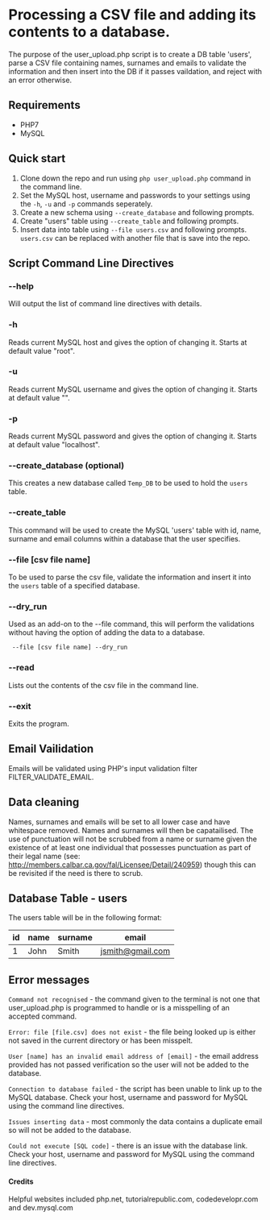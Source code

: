 # Processing a CSV file and adding its contents to a database.

The purpose of the user_upload.php script is to create a DB table 'users', parse a CSV file containing names, surnames and emails to validate the information and then insert into the DB if it passes vaildation, and reject with an error otherwise.  

## Requirements 

* PHP7
* MySQL

## Quick start

1. Clone down the repo and run using ```php user_upload.php``` command in the command line.
2. Set the MySQL host, username and passwords to your settings using the ```-h```, ```-u``` and ```-p``` commands seperately.
3. Create a new schema using ```--create_database``` and following prompts.
4. Create "users" table using ```--create_table``` and following prompts.
5. Insert data into table using ```--file users.csv``` and following prompts. ```users.csv``` can be replaced with another file that is save into the repo.

## Script Command Line Directives

### --help
Will output the list of command line directives with details.

### -h
Reads current MySQL host and gives the option of changing it. Starts at default value "root".

### -u 
Reads current MySQL username and gives the option of changing it. Starts at default value "".

### -p
Reads current MySQL password and gives the option of changing it. Starts at default value "localhost".

### --create_database (optional)
This creates a new database called ```Temp_DB``` to be used to hold the ```users``` table.

### --create_table
This command will be used to create the MySQL 'users' table with id, name, surname and email columns within a database that the user specifies.

### --file [csv file name]
To be used to parse the csv file, validate the information and insert it into the ```users``` table of a specified database.

### --dry_run
Used as an add-on to the --file command, this will perform the validations without having the option of adding the data to a database.

``` --file [csv file name] --dry_run```

### --read
Lists out the contents of the csv file in the command line.

### --exit
Exits the program.

## Email Vailidation

Emails will be validated using PHP's input validation filter FILTER_VALIDATE_EMAIL.

## Data cleaning

Names, surnames and emails will be set to all lower case and have whitespace removed. Names and surnames will then be capatailised. The use of punctuation will not be scrubbed from a name or surname given the existence of at least one individual that possesses punctuation as part of their legal name (see: http://members.calbar.ca.gov/fal/Licensee/Detail/240959) though this can be revisited if the need is there to scrub.

## Database Table - users
The users table will be in the following format:

| id | name | surname | email |
| -- | ---- | ------- | ----- |
| 1 | John | Smith | jsmith@gmail.com |

## Error messages

```Command not recognised``` - the command given to the terminal is not one that user_upload.php is programmed to handle or is a misspelling of an accepted command.

```Error: file [file.csv] does not exist``` - the file being looked up is either not saved in the current directory or has been misspelt.

```User [name] has an invalid email address of [email]``` - the email address provided has not passed verification so the user will not be added to the database.

```Connection to database failed``` - the script has been unable to link up to the MySQL database. Check your host, username and password for MySQL using the command line directives.

```Issues inserting data``` - most commonly the data contains a duplicate email so will not be added to the database.

```Could not execute [SQL code]``` - there is an issue with the database link. Check your host, username and password for MySQL using the command line directives.


#### Credits 
Helpful websites included php.net, tutorialrepublic.com, codedevelopr.com and dev.mysql.com


